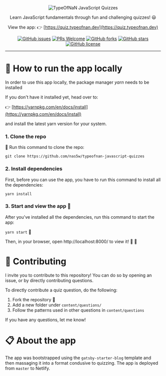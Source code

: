 <div align="center">
<img src="https://raw.githubusercontent.com/nas5w/typeofnan-javascript-quizzes/master/typeOfNaN-logo.jpg" alt="TypeOfNaN JavaScript Quizzes" />

Learn JavaScript fundamentals through fun and challenging quizzes! :smiley:

View the app: :point_right: [https://quiz.typeofnan.dev](https://quiz.typeofnan.dev)

[![GitHub issues](https://img.shields.io/github/issues/nas5w/typeofnan-javascript-quizzes)](https://github.com/nas5w/typeofnan-javascript-quizzes/issues) [![PRs Welcome](https://img.shields.io/badge/PRs-welcome-brightgreen.svg?style=flat-square)](http://makeapullrequest.com) [![GitHub forks](https://img.shields.io/github/forks/nas5w/typeofnan-javascript-quizzes)](https://github.com/nas5w/typeofnan-javascript-quizzes/network) [![GitHub stars](https://img.shields.io/github/stars/nas5w/typeofnan-javascript-quizzes)](https://github.com/nas5w/typeofnan-javascript-quizzes/stargazers) [![GitHub license](https://img.shields.io/github/license/nas5w/typeofnan-javascript-quizzes)](https://github.com/nas5w/typeofnan-javascript-quizzes/blob/master/LICENSE)
</div>

<hr />

# :rocket: How to run the app locally

In order to use this app locally, the package manager _yarn_ needs to be installed

If you don't have it installed yet, head over to:

:point_right: [https://yarnpkg.com/en/docs/install](https://yarnpkg.com/en/docs/install)

and install the latest yarn version for your system.

### 1. Clone the repo  

:horse_racing: Run this command to clone the repo:

`git clone https://github.com/nas5w/typeofnan-javascript-quizzes`  

### 2. Install dependencies

First, before you can use the app, you have to run this command to install all the dependencies:

`yarn install`

### 3. Start and view the app :eyes:

After you've installed all the dependencies, run this command to start the app:

`yarn start`   :horse_racing:

Then, in your browser, open http://localhost:8000/ to view it! :tada: :tada:

# :construction: Contributing 

I invite you to contribute to this repository! You can do so by opening an issue, or by directly contributing questions.

To directly contribute a quiz question, do the following:

1. Fork the repository :fork_and_knife:
2. Add a new folder under `content/questions/`
3. Follow the patterns used in other questions in `content/questions`


If you have any questions, let me know!  

# :clipboard: About the app

The app was bootstrapped using the `gatsby-starter-blog` template and then massaging it into a format condusive to quizzing. The app is deployed from `master` to Netlify.

